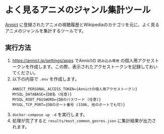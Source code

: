 # よく見るアニメのジャンル集計ツール
[Annict](https://annict.jp/) に登録されたアニメの視聴履歴とWikipediaのカテゴリを元に、よく見るアニメのジャンルを集計するツールです。

## 実行方法
1. https://annict.jp/settings/apps でAnnictの `読み込み専用` の個人用アクセストークンを作成します。この際、表示されたアクセストークンを記録しておいてください。
1. 以下の内容で `.env` を作成します。
    ```.env
    ANNICT_PERSONAL_ACCESS_TOKEN={Annictの個人用アクセストークン}
    MYSQL_DATABASE={DB名 (任意)}
    MYSQL_ROOT_PASSWORD={DBのパスワード (任意)}
    MYSQL_TCP_PORT={DBのポート番号 (3306, 他のポートでも可)}
    ```
1. `docker-compose up -d` を実行します。
1. 処理が完了すると `results/most_common_genres.json` に集計結果が出力されます。
